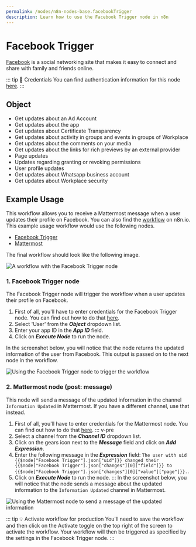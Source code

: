 ```yaml
---
permalink: /nodes/n8n-nodes-base.facebookTrigger
description: Learn how to use the Facebook Trigger node in n8n
---
```


# Facebook Trigger

[Facebook](https://www.facebook.com/) is a social networking site that makes it easy to connect and share with family and friends online.

::: tip 🔑 Credentials
You can find authentication information for this node [here](../../../credentials/FacebookApp/README.md).
:::

## Object

- Get updates about an Ad Account
- Get updates about the app
- Get updates about Certificate Transparency
- Get updates about activity in groups and events in groups of Workplace
- Get updates about the comments on your media
- Get updates about the links for rich previews by an external provider
- Page updates
- Updates regarding granting or revoking permissions
- User profile updates
- Get updates about Whatsapp business account
- Get updates about Workplace security

## Example Usage

This workflow allows you to receive a Mattermost message when a user updates their profile on Facebook. You can also find the [workflow](https://n8n.io/workflows/785) on n8n.io. This example usage workflow would use the following nodes.
- [Facebook Trigger]()
- [Mattermost](../../nodes/Mattermost/README.md)

The final workflow should look like the following image.

![A workflow with the Facebook Trigger node](REDACTED)

### 1. Facebook Trigger node

The Facebook Trigger node will trigger the workflow when a user updates their profile on Facebook.

1. First of all, you'll have to enter credentials for the Facebook Trigger node. You can find out how to do that [here](../../../credentials/FacebookApp/README.md).
2. Select 'User' from the ***Object*** dropdown list.
3. Enter your app ID in the ***App ID*** field.
3. Click on ***Execute Node*** to run the node.

In the screenshot below, you will notice that the node returns the updated information of the user from Facebook. This output is passed on to the next node in the workflow.

![Using the Facebook Trigger node to trigger the workflow](REDACTED)

### 2. Mattermost node (post: message)

This node will send a message of the updated information in the channel `Information Updated` in Mattermost. If you have a different channel, use that instead.

1. First of all, you'll have to enter credentials for the Mattermost node. You can find out how to do that [here](../../../credentials/Mattermost/README.md).
::: v-pre
2. Select a channel from the ***Channel ID*** dropdown list.
3. Click on the gears icon next to the ***Message*** field and click on ***Add Expression***.
4. Enter the following message in the ***Expression*** field: `The user with uid {{$node["Facebook Trigger"].json["uid"]}} changed their {{$node["Facebook Trigger"].json["changes"][0]["field"]}} to {{$node["Facebook Trigger"].json["changes"][0]["value"]["page"]}}.`.
5. Click on ***Execute Node*** to run the node.
:::
In the screenshot below, you will notice that the node sends a message about the updated information to the `Information Updated` channel in Mattermost.

![Using the Mattermost node to send a message of the updated information](REDACTED)

::: tip 💡 Activate workflow for production
You'll need to save the workflow and then click on the Activate toggle on the top right of the screen to activate the workflow. Your workflow will then be triggered as specified by the settings in the Facebook Trigger node.
:::
